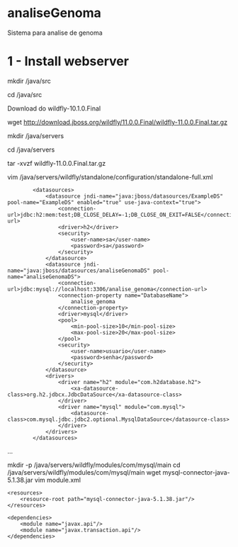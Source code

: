 # analiseGenoma
Sistema para analise de genoma

1  - Install webserver
=========
mkdir /java/src

cd /java/src

Download do wildfly-10.1.0.Final

wget http://download.jboss.org/wildfly/11.0.0.Final/wildfly-11.0.0.Final.tar.gz

mkdir /java/servers

cd /java/servers

tar -xvzf wildfly-11.0.0.Final.tar.gz

vim /java/servers/wildfly/standalone/configuration/standalone-full.xml


            <datasources>
                <datasource jndi-name="java:jboss/datasources/ExampleDS" pool-name="ExampleDS" enabled="true" use-java-context="true">
                    <connection-url>jdbc:h2:mem:test;DB_CLOSE_DELAY=-1;DB_CLOSE_ON_EXIT=FALSE</connection-url>
                    <driver>h2</driver>
                    <security>
                        <user-name>sa</user-name>
                        <password>sa</password>
                    </security>
                </datasource>
                <datasource jndi-name="java:jboss/datasources/analiseGenomaDS" pool-name="analiseGenomaDS">
                    <connection-url>jdbc:mysql://localhost:3306/analise_genoma</connection-url>
                    <connection-property name="DatabaseName">
                        analise_genoma
                    </connection-property>
                    <driver>mysql</driver>
                    <pool>
                        <min-pool-size>10</min-pool-size>
                        <max-pool-size>20</max-pool-size>
                    </pool>
                    <security>
                        <user-name>usuario</user-name>
                        <password>senha</password>
                    </security>
                </datasource>
                <drivers>
                    <driver name="h2" module="com.h2database.h2">
                        <xa-datasource-class>org.h2.jdbcx.JdbcDataSource</xa-datasource-class>
                    </driver>
                    <driver name="mysql" module="com.mysql">
                        <datasource-class>com.mysql.jdbc.jdbc2.optional.MysqlDataSource</datasource-class>
                    </driver>
                </drivers>
            </datasources>

...
<http-listener name="default" socket-binding="http" max-post-size="974247881" max-header-size="974247881" redirect-socket="https" enable-http2="true"/>



mkdir -p /java/servers/wildfly/modules/com/mysql/main
cd /java/servers/wildfly/modules/com/mysql/main
wget mysql-connector-java-5.1.38.jar
vim module.xml
<?xml version='1.0' encoding='UTF-8'?>

<module xmlns="urn:jboss:module:1.1" name="com.mysql">

    <resources>
        <resource-root path="mysql-connector-java-5.1.38.jar"/>
    </resources>

    <dependencies>
        <module name="javax.api"/>
        <module name="javax.transaction.api"/>
    </dependencies>
</module>




